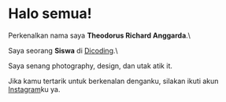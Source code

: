 # Halo semua! 

Perkenalkan nama saya **Theodorus Richard Anggarda**.\

Saya seorang **Siswa** di [Dicoding](https://www.dicoding.com/).\

Saya senang photography, design, dan utak atik it.

Jika kamu tertarik untuk berkenalan denganku, silakan ikuti akun [Instagram](https://www.instagram.com/ricky9111999/)ku ya.
